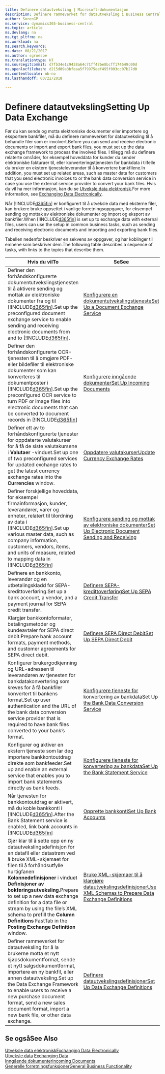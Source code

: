 ```yaml
---
title: Definere datautveksling | Microsoft-dokumentasjon
description: Definere rammeverket for datautveksling i Business Central.
author: SorenGP
ms.service: dynamics365-business-central
ms.topic: article
ms.devlang: na
ms.tgt_pltfrm: na
ms.workload: na
ms.search.keywords: 
ms.date: 08/21/2017
ms.author: sgroespe
ms.translationtype: HT
ms.sourcegitcommit: d7fb34e1c9428a64c71ff47be8bcff174649c00d
ms.openlocfilehash: d215d89a3bfeaa5f79975eef495f003cc07b27d0
ms.contentlocale: nb-no
ms.lasthandoff: 03/22/2018

---
```

# <a name="setting-up-data-exchange"></a><span data-ttu-id="48759-103">Definere datautveksling</span><span class="sxs-lookup"><span data-stu-id="48759-103">Setting Up Data Exchange</span></span>
<span data-ttu-id="48759-104">Før du kan sende og motta elektroniske dokumenter eller importere og eksportere bankfiler, må du definere rammeverket for datautveksling til å behandle filer som er involvert.</span><span class="sxs-lookup"><span data-stu-id="48759-104">Before you can send and receive electronic documents or import and export bank files, you must set up the data exchange framework to process the involved files.</span></span> <span data-ttu-id="48759-105">I tillegg må du definere relaterte områder, for eksempel hoveddata for kunder du sender elektroniske fakturaer til, eller konverteringstjenesten for bankdata i tilfelle du bruker en ekstern tjenesteleverandør til å konvertere bankfilene.</span><span class="sxs-lookup"><span data-stu-id="48759-105">In addition, you must set up related areas, such as master data for customers that you send electronic invoices to or the bank data conversion service in case you use the external service provider to convert your bank files.</span></span> <span data-ttu-id="48759-106">Hvis du vil ha mer informasjon, kan du se [Utveksle data elektronisk](across-data-exchange.md).</span><span class="sxs-lookup"><span data-stu-id="48759-106">For more information, see [Exchanging Data Electronically](across-data-exchange.md).</span></span>  

 <span data-ttu-id="48759-107">Når [!INCLUDE[d365fin](includes/d365fin_md.md)] er konfigurert til å utveksle data med eksterne filer, kan brukere bruke oppsettet i vanlige forretningsoppgaver, for eksempel sending og mottak av elektroniske dokumenter og import og eksport av bankfiler.</span><span class="sxs-lookup"><span data-stu-id="48759-107">When [!INCLUDE[d365fin](includes/d365fin_md.md)] is set up to exchange data with external files, users can use the setup in common business tasks, such as sending and receiving electronic documents and importing and exporting bank files.</span></span>  

 <span data-ttu-id="48759-108">Tabellen nedenfor beskriver en sekvens av oppgaver, og har koblinger til emnene som beskriver dem.</span><span class="sxs-lookup"><span data-stu-id="48759-108">The following table describes a sequence of tasks, with links to the topics that describe them.</span></span>  

|<span data-ttu-id="48759-109">**Hvis du vil**</span><span class="sxs-lookup"><span data-stu-id="48759-109">**To**</span></span>|<span data-ttu-id="48759-110">**Se**</span><span class="sxs-lookup"><span data-stu-id="48759-110">**See**</span></span>|  
|------------|-------------|  
|<span data-ttu-id="48759-111">Definer den forhåndskonfigurerte dokumentutvekslingstjenesten til å aktivere sending og mottak av elektroniske dokumenter fra og til [!INCLUDE[d365fin](includes/d365fin_md.md)].</span><span class="sxs-lookup"><span data-stu-id="48759-111">Set up the preconfigured document exchange service to enable sending and receiving electronic documents from and to [!INCLUDE[d365fin](includes/d365fin_md.md)].</span></span>|[<span data-ttu-id="48759-112">Konfigurere en dokumentutvekslingstjeneste</span><span class="sxs-lookup"><span data-stu-id="48759-112">Set Up a Document Exchange Service</span></span>](across-how-to-set-up-a-document-exchange-service.md)|  
|<span data-ttu-id="48759-113">Definer den forhåndskonfigurerte OCR-tjenesten til å omgjøre PDF- eller bildefiler til elektroniske dokumenter som kan konverteres til dokumentposter i [!INCLUDE[d365fin](includes/d365fin_md.md)].</span><span class="sxs-lookup"><span data-stu-id="48759-113">Set up the preconfigured OCR service to turn PDF or image files into electronic documents that can be converted to document records in [!INCLUDE[d365fin](includes/d365fin_md.md)]</span></span>|[<span data-ttu-id="48759-114">Konfigurere inngående dokumenter</span><span class="sxs-lookup"><span data-stu-id="48759-114">Set Up Incoming Documents</span></span>](across-how-setup-income-documents.md)|  
|<span data-ttu-id="48759-115">Definer ett av to forhåndskonfigurerte tjenester for oppdaterte valutakurser for å få de siste valutakursene i **Valutaer** -vinduet.</span><span class="sxs-lookup"><span data-stu-id="48759-115">Set up one of two preconfigured services for updated exchange rates to get the latest currency exchange rates into the **Currencies** window.</span></span>|[<span data-ttu-id="48759-116">Oppdatere valutakurser</span><span class="sxs-lookup"><span data-stu-id="48759-116">Update Currency Exchange Rates</span></span>](finance-how-update-currencies.md)|  
|<span data-ttu-id="48759-117">Definer forskjellige hoveddata, for eksempel firmainformasjon, kunder, leverandører, varer og enheter, relatert til tilordning av data i [!INCLUDE[d365fin](includes/d365fin_md.md)].</span><span class="sxs-lookup"><span data-stu-id="48759-117">Set up various master data, such as company information, customers, vendors, items, and units of measure, related to mapping data in [!INCLUDE[d365fin](includes/d365fin_md.md)]</span></span>|[<span data-ttu-id="48759-118">Konfigurere sending og mottak av elektroniske dokumenter</span><span class="sxs-lookup"><span data-stu-id="48759-118">Set Up Electronic Document Sending and Receiving</span></span>](across-how-to-set-up-electronic-document-sending-and-receiving.md)|  
|<span data-ttu-id="48759-119">Definere en bankkonto, leverandør og en utbetalingskladd for SEPA-kredittoverføring.</span><span class="sxs-lookup"><span data-stu-id="48759-119">Set up a bank account, a vendor, and a payment journal for SEPA credit transfer.</span></span>|[<span data-ttu-id="48759-120">Definere SEPA-kredittoverføring</span><span class="sxs-lookup"><span data-stu-id="48759-120">Set Up SEPA Credit Transfer</span></span>](finance-how-to-set-up-sepa-credit-transfer.md)|  
|<span data-ttu-id="48759-121">Klargjør bankkontoformater, betalingsmetoder og kundeavtaler for SEPA direct debit.</span><span class="sxs-lookup"><span data-stu-id="48759-121">Prepare bank account formats, payment methods, and customer agreements for SEPA direct debit.</span></span>|[<span data-ttu-id="48759-122">Definere SEPA Direct Debit</span><span class="sxs-lookup"><span data-stu-id="48759-122">Set Up SEPA Direct Debit</span></span>](finance-how-to-set-up-sepa-direct-debit.md)|  
|<span data-ttu-id="48759-123">Konfigurer brukergodkjenning og URL-adressen til leverandøren av tjenesten for bankdatakonvertering som kreves for å få bankfiler konvertert til bankens format.</span><span class="sxs-lookup"><span data-stu-id="48759-123">Set up user authentication and the URL of the bank data conversion service provider that is required to have bank files converted to your bank’s format.</span></span>|[<span data-ttu-id="48759-124">Konfigurere tjeneste for konvertering av bankdata</span><span class="sxs-lookup"><span data-stu-id="48759-124">Set Up the Bank Data Conversion Service</span></span>](bank-how-setup-bank-data-conversion-service.md)|  
|<span data-ttu-id="48759-125">Konfigurer og aktiver en ekstern tjeneste som lar deg importere bankkontoutdrag direkte som bankfeeder.</span><span class="sxs-lookup"><span data-stu-id="48759-125">Set up and enable an external service that enables you to import bank statements directly as bank feeds.</span></span>|[<span data-ttu-id="48759-126">Konfigurere tjeneste for konvertering av bankdata</span><span class="sxs-lookup"><span data-stu-id="48759-126">Set Up the Bank Statement Service</span></span>](bank-how-setup-bank-statement-service.md)|  
|<span data-ttu-id="48759-127">Når tjenesten for bankkontoutdrag er aktivert, må du koble bankkonti i [!INCLUDE[d365fin](includes/d365fin_md.md)].</span><span class="sxs-lookup"><span data-stu-id="48759-127">After the Bank Statement service is enabled, link bank accounts in [!INCLUDE[d365fin](includes/d365fin_md.md)]</span></span>|[<span data-ttu-id="48759-128">Opprette bankkonti</span><span class="sxs-lookup"><span data-stu-id="48759-128">Set Up Bank Accounts</span></span>](bank-how-setup-bank-accounts.md)|  
|<span data-ttu-id="48759-129">Gjør klar til å sette opp en ny datautvekslingsdefinisjon for en datafil eller datastrøm ved å bruke XML-skjemaet for filen til å forhåndsutfylle hurtigfanen **Kolonnedefinisjoner** i vinduet **Definisjoner av bokføringsutveksling**.</span><span class="sxs-lookup"><span data-stu-id="48759-129">Prepare to set up a new data exchange definition for a data file or stream by using the file’s XML schema to prefill the **Column Definitions** FastTab in the **Posting Exchange Definition** window.</span></span>|[<span data-ttu-id="48759-130">Bruke XML-skjemaer til å klargjøre datautvekslingsdefinisjoner</span><span class="sxs-lookup"><span data-stu-id="48759-130">Use XML Schemas to Prepare Data Exchange Definitions</span></span>](across-how-to-use-xml-schemas-to-prepare-data-exchange-definitions.md)|  
|<span data-ttu-id="48759-131">Definer rammeverket for datautveksling for å la brukerne motta et nytt kjøpsdokumentformat, sende et nytt salgsdokumentformat, importere en ny bankfil, eller annen datautveksling.</span><span class="sxs-lookup"><span data-stu-id="48759-131">Set up the Data Exchange Framework to enable users to receive a new purchase document format, send a new sales document format, import a new bank file, or other data exchange.</span></span>|[<span data-ttu-id="48759-132">Definere datautvekslingsdefinisjoner</span><span class="sxs-lookup"><span data-stu-id="48759-132">Set Up Data Exchange Definitions</span></span>](across-how-to-set-up-data-exchange-definitions.md)|  

## <a name="see-also"></a><span data-ttu-id="48759-133">Se også</span><span class="sxs-lookup"><span data-stu-id="48759-133">See Also</span></span>  
[<span data-ttu-id="48759-134">Utveksle data elektronisk</span><span class="sxs-lookup"><span data-stu-id="48759-134">Exchanging Data Electronically</span></span>](across-data-exchange.md)  
<span data-ttu-id="48759-135">[Utveksle data](across-exchange-data.md) </span><span class="sxs-lookup"><span data-stu-id="48759-135">[Exchanging Data](across-exchange-data.md) </span></span>  
[<span data-ttu-id="48759-136">Inngående dokumenter</span><span class="sxs-lookup"><span data-stu-id="48759-136">Incoming Documents</span></span>](across-income-documents.md)  
[<span data-ttu-id="48759-137">Generelle forretningsfunksjoner</span><span class="sxs-lookup"><span data-stu-id="48759-137">General Business Functionality</span></span>](ui-across-business-areas.md)  

